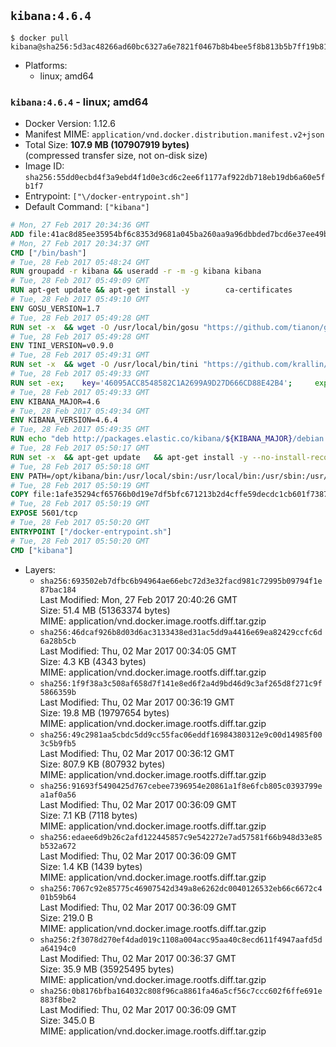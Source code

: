 ## `kibana:4.6.4`

```console
$ docker pull kibana@sha256:5d3ac48266ad60bc6327a6e7821f0467b8b4bee5f8b813b5b7ff19b81243eb40
```

-	Platforms:
	-	linux; amd64

### `kibana:4.6.4` - linux; amd64

-	Docker Version: 1.12.6
-	Manifest MIME: `application/vnd.docker.distribution.manifest.v2+json`
-	Total Size: **107.9 MB (107907919 bytes)**  
	(compressed transfer size, not on-disk size)
-	Image ID: `sha256:55dd0ecbd4f3a9ebd4f1d0e3cd6c2ee6f1177af922db718eb19db6a60e5fb1f7`
-	Entrypoint: `["\/docker-entrypoint.sh"]`
-	Default Command: `["kibana"]`

```dockerfile
# Mon, 27 Feb 2017 20:34:36 GMT
ADD file:41ac8d85ee35954bf6c8353d9681a045ba260aa9a96dbbded7bcd6e37ee49bea in / 
# Mon, 27 Feb 2017 20:34:37 GMT
CMD ["/bin/bash"]
# Tue, 28 Feb 2017 05:48:24 GMT
RUN groupadd -r kibana && useradd -r -m -g kibana kibana
# Tue, 28 Feb 2017 05:49:09 GMT
RUN apt-get update && apt-get install -y 		ca-certificates 		wget 		libfontconfig 		libfreetype6 	--no-install-recommends && rm -rf /var/lib/apt/lists/*
# Tue, 28 Feb 2017 05:49:10 GMT
ENV GOSU_VERSION=1.7
# Tue, 28 Feb 2017 05:49:28 GMT
RUN set -x 	&& wget -O /usr/local/bin/gosu "https://github.com/tianon/gosu/releases/download/$GOSU_VERSION/gosu-$(dpkg --print-architecture)" 	&& wget -O /usr/local/bin/gosu.asc "https://github.com/tianon/gosu/releases/download/$GOSU_VERSION/gosu-$(dpkg --print-architecture).asc" 	&& export GNUPGHOME="$(mktemp -d)" 	&& gpg --keyserver ha.pool.sks-keyservers.net --recv-keys B42F6819007F00F88E364FD4036A9C25BF357DD4 	&& gpg --batch --verify /usr/local/bin/gosu.asc /usr/local/bin/gosu 	&& rm -r "$GNUPGHOME" /usr/local/bin/gosu.asc 	&& chmod +x /usr/local/bin/gosu 	&& gosu nobody true
# Tue, 28 Feb 2017 05:49:28 GMT
ENV TINI_VERSION=v0.9.0
# Tue, 28 Feb 2017 05:49:31 GMT
RUN set -x 	&& wget -O /usr/local/bin/tini "https://github.com/krallin/tini/releases/download/$TINI_VERSION/tini" 	&& wget -O /usr/local/bin/tini.asc "https://github.com/krallin/tini/releases/download/$TINI_VERSION/tini.asc" 	&& export GNUPGHOME="$(mktemp -d)" 	&& gpg --keyserver ha.pool.sks-keyservers.net --recv-keys 6380DC428747F6C393FEACA59A84159D7001A4E5 	&& gpg --batch --verify /usr/local/bin/tini.asc /usr/local/bin/tini 	&& rm -r "$GNUPGHOME" /usr/local/bin/tini.asc 	&& chmod +x /usr/local/bin/tini 	&& tini -h
# Tue, 28 Feb 2017 05:49:33 GMT
RUN set -ex; 	key='46095ACC8548582C1A2699A9D27D666CD88E42B4'; 	export GNUPGHOME="$(mktemp -d)"; 	gpg --keyserver ha.pool.sks-keyservers.net --recv-keys "$key"; 	gpg --export "$key" > /etc/apt/trusted.gpg.d/elastic.gpg; 	rm -r "$GNUPGHOME"; 	apt-key list
# Tue, 28 Feb 2017 05:49:33 GMT
ENV KIBANA_MAJOR=4.6
# Tue, 28 Feb 2017 05:49:34 GMT
ENV KIBANA_VERSION=4.6.4
# Tue, 28 Feb 2017 05:49:35 GMT
RUN echo "deb http://packages.elastic.co/kibana/${KIBANA_MAJOR}/debian stable main" > /etc/apt/sources.list.d/kibana.list
# Tue, 28 Feb 2017 05:50:17 GMT
RUN set -x 	&& apt-get update 	&& apt-get install -y --no-install-recommends kibana=$KIBANA_VERSION 	&& chown -R kibana:kibana /opt/kibana 	&& rm -rf /var/lib/apt/lists/* 		&& sed -ri "s!^(\#\s*)?(elasticsearch\.url:).*!\2 'http://elasticsearch:9200'!" /opt/kibana/config/kibana.yml 	&& grep -q 'elasticsearch:9200' /opt/kibana/config/kibana.yml
# Tue, 28 Feb 2017 05:50:18 GMT
ENV PATH=/opt/kibana/bin:/usr/local/sbin:/usr/local/bin:/usr/sbin:/usr/bin:/sbin:/bin
# Tue, 28 Feb 2017 05:50:19 GMT
COPY file:1afe35294cf65766b0d19e7df5bfc671213b2d4cffe59decdc1cb601f7387d43 in / 
# Tue, 28 Feb 2017 05:50:19 GMT
EXPOSE 5601/tcp
# Tue, 28 Feb 2017 05:50:20 GMT
ENTRYPOINT ["/docker-entrypoint.sh"]
# Tue, 28 Feb 2017 05:50:20 GMT
CMD ["kibana"]
```

-	Layers:
	-	`sha256:693502eb7dfbc6b94964ae66ebc72d3e32facd981c72995b09794f1e87bac184`  
		Last Modified: Mon, 27 Feb 2017 20:40:26 GMT  
		Size: 51.4 MB (51363374 bytes)  
		MIME: application/vnd.docker.image.rootfs.diff.tar.gzip
	-	`sha256:46dcaf926b8d03d6ac3133438ed31ac5dd9a4416e69ea82429ccfc6d6a28b5cb`  
		Last Modified: Thu, 02 Mar 2017 00:34:05 GMT  
		Size: 4.3 KB (4343 bytes)  
		MIME: application/vnd.docker.image.rootfs.diff.tar.gzip
	-	`sha256:1f9f38a3c508af658d7f141e8ed6f2a4d9bd46d9c3af265d8f271c9f5866359b`  
		Last Modified: Thu, 02 Mar 2017 00:36:19 GMT  
		Size: 19.8 MB (19797654 bytes)  
		MIME: application/vnd.docker.image.rootfs.diff.tar.gzip
	-	`sha256:49c2981aa5cbdc5dd9cc55fac06eddf16984380312e9c00d14985f003c5b9fb5`  
		Last Modified: Thu, 02 Mar 2017 00:36:12 GMT  
		Size: 807.9 KB (807932 bytes)  
		MIME: application/vnd.docker.image.rootfs.diff.tar.gzip
	-	`sha256:91693f5490425d767cebee7396954e20861a1f8e6fcb805c0393799ea1af0a56`  
		Last Modified: Thu, 02 Mar 2017 00:36:09 GMT  
		Size: 7.1 KB (7118 bytes)  
		MIME: application/vnd.docker.image.rootfs.diff.tar.gzip
	-	`sha256:edaee6d9b26c2afd122445857c9e542272e7ad57581f66b948d33e85b532a672`  
		Last Modified: Thu, 02 Mar 2017 00:36:09 GMT  
		Size: 1.4 KB (1439 bytes)  
		MIME: application/vnd.docker.image.rootfs.diff.tar.gzip
	-	`sha256:7067c92e85775c46907542d349a8e6262dc0040126532eb66c6672c401b59b64`  
		Last Modified: Thu, 02 Mar 2017 00:36:09 GMT  
		Size: 219.0 B  
		MIME: application/vnd.docker.image.rootfs.diff.tar.gzip
	-	`sha256:2f3078d270ef4dad019c1108a004acc95aa40c8ecd611f4947aafd5da64194c0`  
		Last Modified: Thu, 02 Mar 2017 00:36:37 GMT  
		Size: 35.9 MB (35925495 bytes)  
		MIME: application/vnd.docker.image.rootfs.diff.tar.gzip
	-	`sha256:0b8176bfba164032c808f96ca8861fa46a5cf56c7ccc602f6ffe691e883f8be2`  
		Last Modified: Thu, 02 Mar 2017 00:36:09 GMT  
		Size: 345.0 B  
		MIME: application/vnd.docker.image.rootfs.diff.tar.gzip
